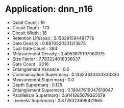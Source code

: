 # Application: dnn_n16
- Qubit Count : 16
- Circuit Depth : 173
- Circuit Width : 16
- Retention Lifespan : 5.153291594497779
- Gate Density : 0.8670520231213873
- Dual Gate Count : 384
- Measurement Density : 0.4953675197960975
- Size Factor : 7.783224016336037
- Gate Count : 2016
- Entanglement Variance : 0.0
- Communication Supermarq : 0.13333333333333333
- Measurement Supermarq : 0.0
- Depth Supermarq : 0.125
- Entanglement Supermarq : 0.19047619047619047
- Parallelism Supermarq : 0.9141865079365079
- Liveness Supermarq : 0.8728323699421965
